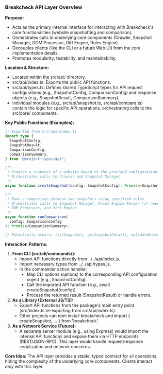 ### **Breakcheck API Layer Overview**

**Purpose:**

- Acts as the primary internal interface for interacting with Breakcheck's core functionalities (website snapshotting and comparison).
- Orchestrates calls to underlying core components (Crawler, Snapshot Manager, DOM Processor, Diff Engine, Rules Engine).
- Decouples clients (like the CLI or a future Web UI) from the core implementation details.
- Promotes modularity, testability, and maintainability.

**Location & Structure:**

- Located within the src/api/ directory.
- src/api/index.ts: Exports the public API functions.
- src/api/types.ts: Defines shared TypeScript types for API request configurations (e.g., SnapshotConfig, ComparisonConfig) and response objects (e.g., SnapshotResult, ComparisonSummary).
- Individual modules (e.g., src/api/snapshot.ts, src/api/compare.ts) contain the logic for specific API operations, orchestrating calls to the src/core/ components.

**Key Public Functions (Examples):**

```typescript
// Exported from src/api/index.ts
import type {
  SnapshotConfig,
  SnapshotResult,
  ComparisonConfig,
  ComparisonSummary,
} from "@project-types/api";

/**
 * Creates a snapshot of a website based on the provided configuration.
 * Orchestrates calls to Crawler and Snapshot Manager.
 */
async function createSnapshot(config: SnapshotConfig): Promise<SnapshotResult>;

/**
 * Runs a comparison between two snapshots using specified rules.
 * Orchestrates calls to Snapshot Manager, Rules Engine Parser (if needed),
 * DOM Processor, and Diff Engine.
 */
async function runComparison(
  config: ComparisonConfig
): Promise<ComparisonSummary>;

// Potentially others: listSnapshots, getSnapshotDetails, validateRules...
```

**Interaction Patterns:**

1. **From CLI (src/cli/commands/):**
   - Import API functions directly from ../../api/index.js.
   - Import necessary types from ../../api/types.js.
   - In the commander action handler:
     - Map CLI options (options) to the corresponding API configuration object (e.g., SnapshotConfig).
     - Call the imported API function (e.g., await createSnapshot(config)).
     - Process the returned result (SnapshotResult) or handle errors.
2. **As a Library (External JS/TS):**
   - Export API functions from the package's main entry point (src/index.ts re-exporting from src/api/index.ts).
   - Other projects can npm install breakcheck and import { createSnapshot, ... } from 'breakcheck'.
3. **As a Network Service (Future):**
   - A separate server module (e.g., using Express) would import the internal API functions and expose them via HTTP endpoints (REST/JSON-RPC). This layer would handle request/response serialization and network concerns.

**Core Idea:** The API layer provides a stable, typed contract for all operations, hiding the complexity of the underlying core components. Clients interact _only_ with this layer.
